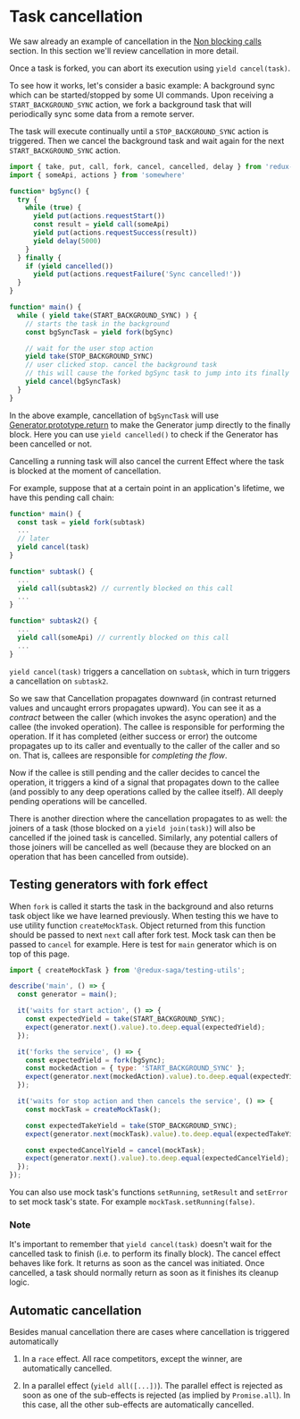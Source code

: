 # Task cancellation

We saw already an example of cancellation in the [Non blocking calls](NonBlockingCalls.md) section. In this section we'll review cancellation in more detail.

Once a task is forked, you can abort its execution using `yield cancel(task)`.

To see how it works, let's consider a basic example: A background sync which can be started/stopped by some UI commands. Upon receiving a `START_BACKGROUND_SYNC` action, we fork a background task that will periodically sync some data from a remote server.

The task will execute continually until a `STOP_BACKGROUND_SYNC` action is triggered. Then we cancel the background task and wait again for the next `START_BACKGROUND_SYNC` action.

```javascript
import { take, put, call, fork, cancel, cancelled, delay } from 'redux-saga/effects'
import { someApi, actions } from 'somewhere'

function* bgSync() {
  try {
    while (true) {
      yield put(actions.requestStart())
      const result = yield call(someApi)
      yield put(actions.requestSuccess(result))
      yield delay(5000)
    }
  } finally {
    if (yield cancelled())
      yield put(actions.requestFailure('Sync cancelled!'))
  }
}

function* main() {
  while ( yield take(START_BACKGROUND_SYNC) ) {
    // starts the task in the background
    const bgSyncTask = yield fork(bgSync)

    // wait for the user stop action
    yield take(STOP_BACKGROUND_SYNC)
    // user clicked stop. cancel the background task
    // this will cause the forked bgSync task to jump into its finally block
    yield cancel(bgSyncTask)
  }
}
```

In the above example, cancellation of `bgSyncTask` will use [Generator.prototype.return](https://developer.mozilla.org/en-US/docs/Web/JavaScript/Reference/Global_Objects/Generator/return) to make the Generator jump directly to the finally block. Here you can use `yield cancelled()` to check if the Generator has been cancelled or not.

Cancelling a running task will also cancel the current Effect where the task is blocked at the moment of cancellation.

For example, suppose that at a certain point in an application's lifetime, we have this pending call chain:

```javascript
function* main() {
  const task = yield fork(subtask)
  ...
  // later
  yield cancel(task)
}

function* subtask() {
  ...
  yield call(subtask2) // currently blocked on this call
  ...
}

function* subtask2() {
  ...
  yield call(someApi) // currently blocked on this call
  ...
}
```

`yield cancel(task)` triggers a cancellation on `subtask`, which in turn triggers a cancellation on `subtask2`.

So we saw that Cancellation propagates downward (in contrast returned values and uncaught errors propagates upward). You can see it as a *contract* between the caller (which invokes the async operation) and the callee (the invoked operation). The callee is responsible for performing the operation. If it has completed (either success or error) the outcome propagates up to its caller and eventually to the caller of the caller and so on. That is, callees are responsible for *completing the flow*.

Now if the callee is still pending and the caller decides to cancel the operation, it triggers a kind of a signal that propagates down to the callee (and possibly to any deep operations called by the callee itself). All deeply pending operations will be cancelled.

There is another direction where the cancellation propagates to as well: the joiners of a task (those blocked on a `yield join(task)`) will also be cancelled if the joined task is cancelled. Similarly, any potential callers of those joiners will be cancelled as well (because they are blocked on an operation that has been cancelled from outside).

## Testing generators with fork effect

When `fork` is called it starts the task in the background and also returns task object like we have learned previously. When testing this we have to use utility function `createMockTask`. Object returned from this function should be passed to next `next` call after fork test. Mock task can then be passed to `cancel` for example. Here is test for `main` generator which is on top of this page.

```javascript
import { createMockTask } from '@redux-saga/testing-utils';

describe('main', () => {
  const generator = main();

  it('waits for start action', () => {
    const expectedYield = take(START_BACKGROUND_SYNC);
    expect(generator.next().value).to.deep.equal(expectedYield);
  });

  it('forks the service', () => {
    const expectedYield = fork(bgSync);
    const mockedAction = { type: 'START_BACKGROUND_SYNC' };
    expect(generator.next(mockedAction).value).to.deep.equal(expectedYield);
  });

  it('waits for stop action and then cancels the service', () => {
    const mockTask = createMockTask();

    const expectedTakeYield = take(STOP_BACKGROUND_SYNC);
    expect(generator.next(mockTask).value).to.deep.equal(expectedTakeYield);

    const expectedCancelYield = cancel(mockTask);
    expect(generator.next().value).to.deep.equal(expectedCancelYield);
  });
});
```

You can also use mock task's functions `setRunning`, `setResult` and `setError` to set mock task's state. For example `mockTask.setRunning(false)`.

### Note

It's important to remember that `yield cancel(task)` doesn't wait for the cancelled task to finish (i.e. to perform its finally block). The cancel effect behaves like fork. It returns as soon as the cancel was initiated. Once cancelled, a task should normally return as soon as it finishes its cleanup logic.

## Automatic cancellation

Besides manual cancellation there are cases where cancellation is triggered automatically

1. In a `race` effect. All race competitors, except the winner, are automatically cancelled.

2. In a parallel effect (`yield all([...])`). The parallel effect is rejected as soon as one of the sub-effects is rejected (as implied by `Promise.all`). In this case, all the other sub-effects are automatically cancelled.
